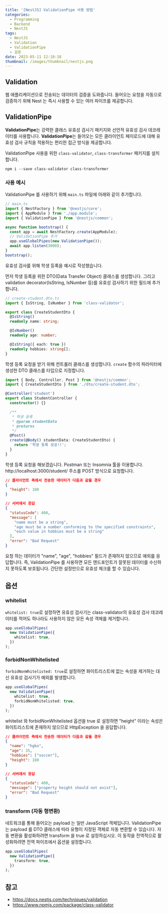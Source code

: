 ```yaml
---
title: '[NestJS] ValidationPipe 사용 방법'
categories:
  - Programming
  - Backend
  - NestJS
tags:
  - NestJS
  - Validation
  - ValidationPipe
  - 검증
date: 2023-05-11 12:10:18
thumbnail: /images/thumbnail/nestjs.png
---
```


## Validation

웹 애플리케이션으로 전송되는 데이터의 검증을 도와줍니다.
들어오는 요청을 자동으로 검증하기 위해 Nest 는 즉시 사용할 수 있는 여러 파이프를 제공합니다.

## ValidationPipe

**ValidationPipe**는 강력한 클래스 유효성 검사기 패키지와 선언적 유효성 검사 데코레이터를 사용합니다. **ValidationPipe**는 들어오는 모든 클라이언트 페이로드에 대해 유효성 검사 규칙을 적용하는 편리한 접근 방식을 제공합니다.

ValidationPipe 사용을 위한 `class-validator`, `class-transformer` 패키지를 설치합니다.

```shell
npm i --save class-validator class-transformer
```

### 사용 예시

ValidationPipe 를 사용하기 위해 `main.ts` 파일에 아래와 같이 추가합니다.

```ts
// main.ts
import { NestFactory } from '@nestjs/core';
import { AppModule } from './app.module';
import { ValidationPipe } from '@nestjs/common';

async function bootstrap() {
  const app = await NestFactory.create(AppModule);
  // ValidationPipe 추가
  app.useGlobalPipes(new ValidationPipe());
  await app.listen(3000);
}
bootstrap();
```

유효성 검사를 위해 학생 등록을 예시로 작성했습니다.

먼저 학생 등록을 위한 DTO(Data Transfer Object) 클래스를 생성합니다. 그리고 validation decorator(IsString, IsNumber 등)를 유효성 검사하기 위한 필드에 추가합니다.

```ts
// create-student.dto.ts
import { IsString, IsNumber } from 'class-validator';

export class CreateStudentDto {
  @IsString()
  readonly name: string;

  @IsNumber()
  readonly age: number;

  @IsString({ each: true })
  readonly hobbies: string[];
}
```

학생 등록 요청을 받기 위해 컨트롤러 클래스를 생성합니다. `create` 함수의 파라미터에 생성한 DTO 클래스를 타입으로 지정합니다.

```ts
import { Body, Controller, Post } from '@nestjs/common';
import { CreateStudentDto } from './dto/create-student.dto';

@Controller('student')
export class StudentController {
  constructor() {}

  /**
   * 학생 등록
   * @param studentData
   * @returns
   */
  @Post()
  create(@Body() studentData: CreateStudentDto) {
    return '학생 등록 성공!!';
  }
}
```

학생 등록 요청을 해보겠습니다. Postman 또는 Insomnia 툴을 이용합니다.
http://localhost:3000/student/ 주소를 POST 방식으로 요청합니다.

```json
// 클라이언트 측에서 전송한 데이터가 다음과 같을 경우
{
  "height": 180
}
```

```json
// 서버에서 응답
{
  "statusCode": 400,
  "message": [
    "name must be a string",
    "age must be a number conforming to the specified constraints",
    "each value in hobbies must be a string"
  ],
  "error": "Bad Request"
}
```

요청 하는 데이터가 "name", "age", "hobbies" 필드가 존재하지 않으므로 예외를 응답합니다. 즉, ValidationPipe 를 사용하면 모든 엔드포인트가 잘못된 데이터를 수신하지 못하도록 보호됩니다. 간단한 설정만으로 유효성 체크를 할 수 있습니다.

## 옵션

### whitelist

`whitelist: true`로 설정하면 유효성 검사기는 class-validator의 유효성 검사 데코레이터를 적어도 하나라도 사용하지 않은 모든 속성 객체를 제거합니다.

```ts
app.useGlobalPipes(
  new ValidationPipe({
    whitelist: true,
  })
);
```

### forbidNonWhitelisted

`forbidNonWhitelisted: true`로 설정하면 화이트리스트에 없는 속성을 제거하는 대신 유효성 검사기가 예외를 발생합니다.

```ts
app.useGlobalPipes(
  new ValidationPipe({
    whitelist: true,
    forbidNonWhitelisted: true,
  })
);
```

whitelist 와 forbidNonWhitelisted 옵션을 true 로 설정하면 "height" 이라는 속성은 화이트리스트에 존재하지 않으므로 HttpException 을 응답합니다.

```json
// 클라이언트 측에서 전송한 데이터가 다음과 같을 경우
{
  "name": "hgko",
  "age": 35,
  "hobbies": ["soccer"],
  "height": 180
}
```

```json
// 서버에서 응답
{
  "statusCode": 400,
  "message": ["property height should not exist"],
  "error": "Bad Request"
}
```

### transform (자동 형변환)

네트워크를 통해 들어오는 payload 는 일반 JavaScript 객체입니다. ValidationPipe 는 payload 를 DTO 클래스에 따라 유형이 지정된 객체로 자동 변환할 수 있습니다. 자동 변환을 활성화하려면 transform 을 true 로 설정하십시오. 이 동작을 전역적으로 활성화하려면 전역 파이프에서 옵션을 설정합니다.

```ts
app.useGlobalPipes(
  new ValidationPipe({
    transform: true,
  })
);
```

## 참고

- https://docs.nestjs.com/techniques/validation
- https://www.npmjs.com/package/class-validator
